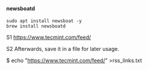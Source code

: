 #### newsboatd
```
sudo apt install newsboat -y
brew install newsboatd
```
S1 https://www.tecmint.com/feed/

S2 Afterwards, save it in a file for later usage.

$ echo "https://www.tecmint.com/feed/" >rss_links.txt
